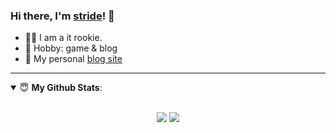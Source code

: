 ### Hi there, I'm [stride](https://blog.stride.fun)! 👋

- 👨‍💻 I am a it rookie.
- 🏓 Hobby: game & blog
- 👋 My personal [blog site](https://blog.stride.fun)

---

<details open>
 <summary> 😇 <b>My Github Stats</b>: </summary>
<br>
<p align = "center">
  <img src = "https://github-readme-stats.vercel.app/api?username=xuanmaihaier&show_icons=true&theme=calm&line_height=33&hide_border=true&count_private=true%22">
  <img src = "https://github-readme-stats.vercel.app/api/top-langs/?username=xuanmaihaier&theme=calm&hide_border=true">
</p>
</details>
